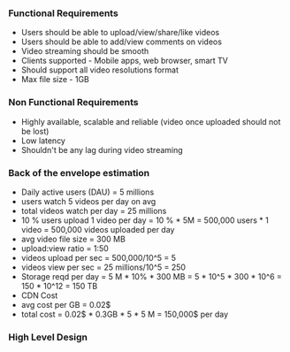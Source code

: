 ### Functional Requirements
- Users should be able to upload/view/share/like videos
- Users should be able to add/view comments on videos
- Video streaming should be smooth
- Clients supported - Mobile apps, web browser, smart TV
- Should support all video resolutions format
- Max file size - 1GB

### Non Functional Requirements
- Highly available, scalable and reliable (video once uploaded should not be lost)
- Low latency
- Shouldn't be any lag during video streaming


### Back of the envelope estimation
- Daily active users (DAU) = 5 millions
- users watch 5 videos per day on avg
- total videos watch per day = 25 millions
- 10 % users upload 1 video per day = 10 % * 5M = 500,000 users * 1 video =  500,000  videos uploaded per day
- avg video file size = 300 MB
- upload:view ratio = 1:50
- videos upload per sec = 500,000/10^5 = 5
- videos view per sec = 25 millions/10^5 = 250
- Storage reqd per day = 5 M * 10% * 300 MB = 5 * 10^5 * 300 * 10^6 = 150 * 10^12 = 150 TB
- CDN Cost
- avg cost per GB = 0.02$
- total cost = 0.02$ * 0.3GB * 5 * 5 M = 150,000$ per day


### High Level Design

